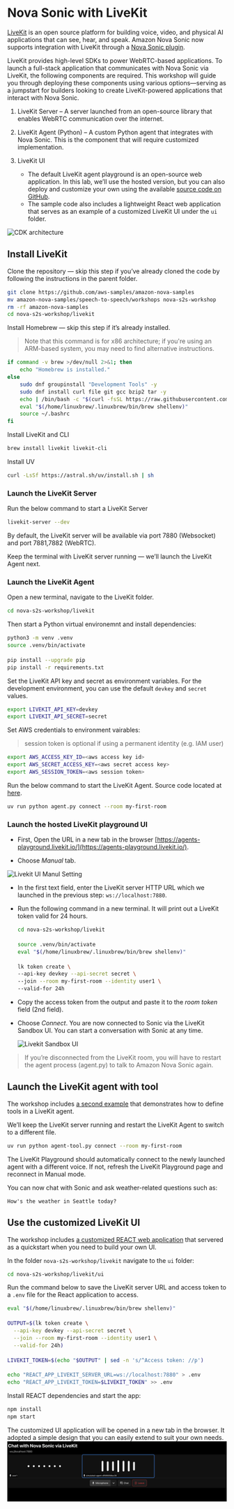 # Nova Sonic with LiveKit

[LiveKit](https://livekit.io/?utm_source=aws&utm_medium=blog&utm_campaign=nova_sonic_plugin) is an open source platform for building voice, video, and physical AI applications that can see, hear, and speak. Amazon Nova Sonic now supports integration with LiveKit through a [Nova Sonic plugin](https://docs.livekit.io/agents/integrations/realtime/nova-sonic/?utm_source=aws&utm_medium=blog&utm_campaign=nova_sonic_plugin). 

LiveKit provides high-level SDKs to power WebRTC-based applications. To launch a full-stack application that communicates with Nova Sonic via LiveKit, the following components are required. This workshop will guide you through deploying these components using various options—serving as a jumpstart for builders looking to create LiveKit-powered applications that interact with Nova Sonic.

1. LiveKit Server – A server launched from an open-source library that enables WebRTC communication over the internet.

2. LiveKit Agent (Python) – A custom Python agent that integrates with Nova Sonic. This is the component that will require customized implementation.

3. LiveKit UI
    - The default LiveKit agent playground is an open-source web application. In this lab, we’ll use the hosted version, but you can also deploy and customize your own using the available [source code on GitHub](https://github.com/livekit/agents-playground/).
    - The sample code also includes a lightweight React web application that serves as an example of a customized LiveKit UI under the `ui` folder.


![CDK architecture](/static/sonic-livekit-architecture.png)

## Install LiveKit
Clone the repository — skip this step if you’ve already cloned the code by following the instructions in the parent folder.

```bash
git clone https://github.com/aws-samples/amazon-nova-samples
mv amazon-nova-samples/speech-to-speech/workshops nova-s2s-workshop
rm -rf amazon-nova-samples
cd nova-s2s-workshop/livekit
```

Install Homebrew — skip this step if it’s already installed. 
> Note that this command is for x86 architecture; if you're using an ARM-based system, you may need to find alternative instructions.
```bash
if command -v brew >/dev/null 2>&1; then
    echo "Homebrew is installed."
else
    sudo dnf groupinstall "Development Tools" -y
    sudo dnf install curl file git gcc bzip2 tar -y
    echo | /bin/bash -c "$(curl -fsSL https://raw.githubusercontent.com/Homebrew/install/HEAD/install.sh)"
    eval "$(/home/linuxbrew/.linuxbrew/bin/brew shellenv)"
    source ~/.bashrc
fi
```

Install LiveKit and CLI
```bash
brew install livekit livekit-cli
```

Install UV
```bash
curl -LsSf https://astral.sh/uv/install.sh | sh
```

### Launch the LiveKit Server
Run the below command to start a LiveKit Server
```bash
livekit-server --dev
```
By default, the LiveKit server will be available via port 7880 (Websocket) and port 7881,7882 (WebRTC).

Keep the terminal with LiveKit server running — we’ll launch the LiveKit Agent next.

### Launch the LiveKit Agent
Open a new terminal, navigate to the LiveKit folder. 

```bash
cd nova-s2s-workshop/livekit
```

Then start a Python virtual environemnt and install dependencies:
```bash
python3 -m venv .venv
source .venv/bin/activate

pip install --upgrade pip
pip install -r requirements.txt
```

Set the LiveKit API key and secret as environment variables. For the development environment, you can use the default `devkey` and `secret` values.

```bash
export LIVEKIT_API_KEY=devkey
export LIVEKIT_API_SECRET=secret
```

Set AWS credentials to environment vairables:
> session token is optional if using a permanent identity (e.g. IAM user)
```bash
export AWS_ACCESS_KEY_ID=<aws access key id>
export AWS_SECRET_ACCESS_KEY=<aws secret access key>
export AWS_SESSION_TOKEN=<aws session token>
```

Run the below command to start the LiveKit Agent. Source code located at [here](./agent.py).
```bash
uv run python agent.py connect --room my-first-room
```

### Launch the hosted LiveKit playground UI

- First, Open the URL in a new tab in the browser [https://agents-playground.livekit.io/](https://agents-playground.livekit.io/).

- Choose *Manual* tab.

![Livekit UI Manul Setting](/static/livekit-ui-manul-setting.png)

- In the first text field, enter the LiveKit server HTTP URL which we launched in the previous step: `ws://localhost:7880`.

- Run the following command in a new terminal. It will print out a LiveKit token valid for 24 hours.
    ```bash
    cd nova-s2s-workshop/livekit

    source .venv/bin/activate
    eval "$(/home/linuxbrew/.linuxbrew/bin/brew shellenv)"

    lk token create \
    --api-key devkey --api-secret secret \
    --join --room my-first-room --identity user1 \
    --valid-for 24h
    ```

- Copy the access token from the output and paste it to the *room token* field (2nd field).
- Choose *Connect*.
    You are now connected to Sonic via the LiveKit Sandbox UI. You can start a conversation with Sonic at any time.

    ![Livekit Sandbox UI](/static/livekit-sandbox-ui.png)

> If you’re disconnected from the LiveKit room, you will have to restart the agent process (agent.py) to talk to Amazon Nova Sonic again. 

## Launch the LiveKit agent with tool
The workshop includes [a second example](./agent-tool.py) that demonstrates how to define tools in a LiveKit agent.

We’ll keep the LiveKit server running and restart the LiveKit Agent to switch to a different file.

```bash
uv run python agent-tool.py connect --room my-first-room
```

The LiveKit Playground should automatically connect to the newly launched agent with a different voice. If not, refresh the LiveKit Playground page and reconnect in Manual mode.

You can now chat with Sonic and ask weather-related questions such as:
```
How's the weather in Seattle today?
```

## Use the customized LiveKit UI
The workshop includes [a customized REACT web application](./ui) that servered as a quickstart when you need to build your own UI.

In the folder `nova-s2s-workshop/livekit` navigate to the `ui` folder:
```bash
cd nova-s2s-workshop/livekit/ui
```

Run the command below to save the LiveKit server URL and access token to a `.env` file for the React application to access.
```bash
eval "$(/home/linuxbrew/.linuxbrew/bin/brew shellenv)"

OUTPUT=$(lk token create \
  --api-key devkey --api-secret secret \
  --join --room my-first-room --identity user1 \
  --valid-for 24h)

LIVEKIT_TOKEN=$(echo "$OUTPUT" | sed -n 's/^Access token: //p')

echo "REACT_APP_LIVEKIT_SERVER_URL=ws://localhost:7880" > .env
echo "REACT_APP_LIVEKIT_TOKEN=$LIVEKIT_TOKEN" >> .env
```

Install REACT dependencies and start the app:
```bash
npm install
npm start
``` 
The customized UI application will be opened in a new tab in the browser. It adopted a simple design that you can easily extend to suit your own needs.
![livekit-custom-ui](../static/livekit-custom-ui.png)
